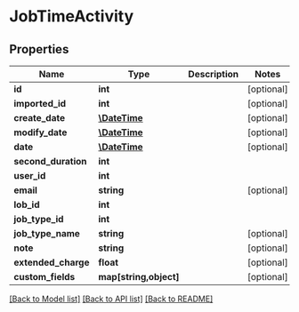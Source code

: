 # JobTimeActivity

## Properties
Name | Type | Description | Notes
------------ | ------------- | ------------- | -------------
**id** | **int** |  | [optional] 
**imported_id** | **int** |  | [optional] 
**create_date** | [**\DateTime**](\DateTime.md) |  | [optional] 
**modify_date** | [**\DateTime**](\DateTime.md) |  | [optional] 
**date** | [**\DateTime**](\DateTime.md) |  | [optional] 
**second_duration** | **int** |  | 
**user_id** | **int** |  | 
**email** | **string** |  | [optional] 
**lob_id** | **int** |  | 
**job_type_id** | **int** |  | 
**job_type_name** | **string** |  | [optional] 
**note** | **string** |  | [optional] 
**extended_charge** | **float** |  | [optional] 
**custom_fields** | **map[string,object]** |  | [optional] 

[[Back to Model list]](../README.md#documentation-for-models) [[Back to API list]](../README.md#documentation-for-api-endpoints) [[Back to README]](../README.md)


